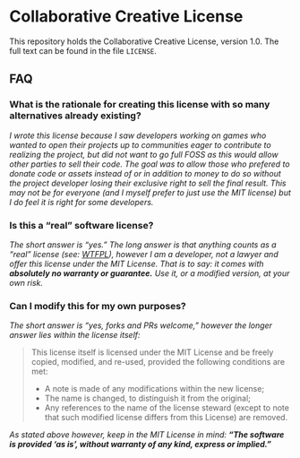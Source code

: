 # Collaborative Creative License

This repository holds the Collaborative Creative License, version 1.0. The full text can be found in the file `LICENSE`.

## FAQ

### What is the rationale for creating this license with so many alternatives already existing?
_I wrote this license because I saw developers working on games who wanted to open their projects up to communities eager to contribute to realizing the project, but did not want to go full FOSS as this would allow other parties to sell their code. The goal was to allow those who prefered to donate code or assets instead of or in addition to money to do so without the project developer losing their exclusive right to sell the final result. This may not be for everyone (and I myself prefer to just use the MIT license) but I do feel it is right for some developers._

### Is this a “real” software license?
_The short answer is “yes.” The long answer is that anything counts as a “real” license (see: [WTFPL](https://en.wikipedia.org/wiki/WTFPL)), however I am a developer, not a lawyer and offer this license under the MIT License. That is to say: it comes with **absolutely no warranty or guarantee.** Use it, or a modified version, at your own risk._

### Can I modify this for my own purposes?
_The short answer is “yes, forks and PRs welcome,” however the longer answer lies within the license itself:_

> This license itself is licensed under the MIT License and be freely copied, modified, and re-used, provided the following conditions are met:
>
> - A note is made of any modifications within the new license;
> - The name is changed, to distinguish it from the original;
> - Any references to the name of the license steward (except to note that such modified license differs from this License) are removed.

_As stated above however, keep in the MIT License in mind: **“The software is provided ‘as is’, without warranty of any kind, express or implied.”**_